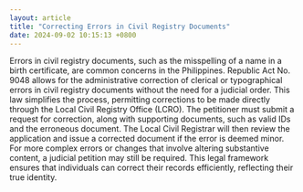```yaml
---
layout: article
title: "Correcting Errors in Civil Registry Documents"
date: 2024-09-02 10:15:13 +0800
---
```


<p>Errors in civil registry documents, such as the misspelling of a name in a birth certificate, are common concerns in the Philippines. Republic Act No. 9048 allows for the administrative correction of clerical or typographical errors in civil registry documents without the need for a judicial order. This law simplifies the process, permitting corrections to be made directly through the Local Civil Registry Office (LCRO). The petitioner must submit a request for correction, along with supporting documents, such as valid IDs and the erroneous document. The Local Civil Registrar will then review the application and issue a corrected document if the error is deemed minor. For more complex errors or changes that involve altering substantive content, a judicial petition may still be required. This legal framework ensures that individuals can correct their records efficiently, reflecting their true identity.</p>